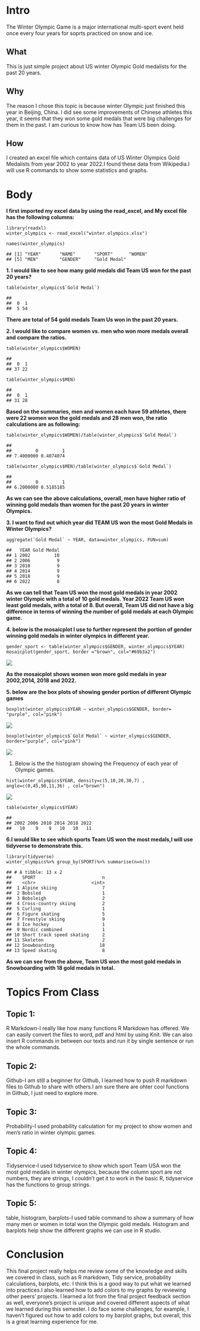 # Intro

The Winter Olympic Game is a major international multi-sport event held
once every four years for soprts practiced on snow and ice.

## What

This is just simple project about US winter Olympic Gold medalists for
the past 20 years.

## Why

The reason I chose this topic is because winter Olympic just finished
this year in Beijing, China. I did see some improvements of Chinese
athletes this year, it seems that they won some gold medals that were
big challenges for them in the past. I am curious to know how has Team
US been doing.

## How

I created an excel file which contains data of US Winter Olympics Gold
Medalists from year 2002 to year 2022.I found these data from
Wikipedia.I will use R commands to show some statistics and graphs.

# Body

**I first imported my excel data by using the read\_excel, and My excel
file has the following columns:**

    library(readxl)
    winter_olympics <- read_excel("winter olympics.xlsx")

    names(winter_olympics)

    ## [1] "YEAR"       "NAME"       "SPORT"      "WOMEN"     
    ## [5] "MEN"        "GENDER"     "Gold Medal"

**1. I would like to see how many gold medals did Team US won for the
past 20 years?**

    table(winter_olympics$`Gold Medal`)

    ## 
    ##  0  1 
    ##  5 54

**There are total of 54 gold medals Team Us won in the past 20 years.**

**2. I would like to compare women vs. men who won more medals overall
and compare the ratios.**

    table(winter_olympics$WOMEN)

    ## 
    ##  0  1 
    ## 37 22

    table(winter_olympics$MEN)

    ## 
    ##  0  1 
    ## 31 28

**Based on the summaries, men and women each have 59 athletes, there
were 22 women won the gold medals and 28 men won, the ratio calculations
are as following:**

    table(winter_olympics$WOMEN)/table(winter_olympics$`Gold Medal`)

    ## 
    ##         0         1 
    ## 7.4000000 0.4074074

    table(winter_olympics$MEN)/table(winter_olympics$`Gold Medal`)

    ## 
    ##         0         1 
    ## 6.2000000 0.5185185

**As we can see the above calculations, overall, men have higher ratio
of winning gold medals than women for the past 20 years in winter
Olympics.**

**3. I want to find out which year did TEAM US won the most Gold Medals
in Winter Olympics?**

    aggregate(`Gold Medal` ~ YEAR, data=winter_olympics, FUN=sum)

    ##   YEAR Gold Medal
    ## 1 2002         10
    ## 2 2006          9
    ## 3 2010          9
    ## 4 2014          9
    ## 5 2018          9
    ## 6 2022          8

**As we can tell that Team US won the most gold medals in year 2002
winter Olympic with a total of 10 gold medals. Year 2022 Team US won
least gold medals, with a total of 8. But overall, Team US did not have
a big difference in terms of winning the number of gold medals at each
Olympic game.**

**4. below is the mosaicplot I use to further represent the portion of
gender winning gold medals in winter olympics in different year.**

    gender_sport <- table(winter_olympics$GENDER, winter_olympics$YEAR)
    mosaicplot(gender_sport, border ="brown", col="#69b3a2")

![](README_files/figure-markdown_strict/unnamed-chunk-94-1.png)

**As the mosaicplot shows women won more gold medals in year 2002,2014,
2018 and 2022.**

**5. below are the box plots of showing gender portion of different
Olympic games**

    boxplot(winter_olympics$YEAR ~ winter_olympics$GENDER, border= "purple", col="pink")

![](README_files/figure-markdown_strict/unnamed-chunk-95-1.png)

    boxplot(winter_olympics$`Gold Medal` ~ winter_olympics$GENDER, border="purple", col="pink")

![](README_files/figure-markdown_strict/unnamed-chunk-96-1.png)

1.  Below is the the histogram showing the Frequency of each year of
    Olympic games.

<!-- -->

    hist(winter_olympics$YEAR, density=c(5,10,20,30,7) , angle=c(0,45,90,11,36) , col="brown")

![](README_files/figure-markdown_strict/unnamed-chunk-97-1.png)

    table(winter_olympics$YEAR)

    ## 
    ## 2002 2006 2010 2014 2018 2022 
    ##   10    9    9   10   10   11

**6.I would like to see which sports Team US won the most medals,I will
use tidyverse to demonstrate this.**

    library(tidyverse)
    winter_olympics%>% group_by(SPORT)%>% summarise(n=n())

    ## # A tibble: 13 x 2
    ##    SPORT                         n
    ##    <chr>                     <int>
    ##  1 Alpine skiing                 7
    ##  2 Bobsled                       1
    ##  3 Bobsleigh                     2
    ##  4 Cross-country skiing          2
    ##  5 Curling                       1
    ##  6 Figure skating                5
    ##  7 Freestyle skiing              9
    ##  8 Ice hockey                    1
    ##  9 Nordic combined               1
    ## 10 Short track speed skating     2
    ## 11 Skeleton                      2
    ## 12 Snowboarding                 18
    ## 13 Speed skating                 8

**As we can see from the above, Team US won the most gold medals in
Snowboarding with 18 gold medals in total.**

# Topics From Class

## Topic 1:

R Markdown-I really like how many functions R Markdown has offered. We
can easily convert the files to word, pdf and html by using Knit. We can
also insert R commands in between our texts and run it by single
sentence or run the whole commands.

## Topic 2:

Github-I am still a beginner for Github, I learned how to push R
markdown files to Github to share with others.I am sure there are ohter
cool functions in Github, I just need to explore more.

## Topic 3:

Probability-I used probability calculation for my project to show women
and men’s ratio in winter olympic games.

## Topic 4:

Tidyservice-I used tidyservice to show which sport Team USA won the most
gold medals in winter olympics, because the column sport are not
numbers, they are strings, I couldn’t get it to work in the basic R,
tidyservice has the functions to group strings.

## Topic 5:

table, histogram, barplots-I used table command to show a summary of how
many men or women in total won the Olympic gold medals. Histogram and
barplots help show the different graphs we can use in R studio.

# Conclusion

This final project really helps me review some of the knowledge and
skills we covered in class, such as R markdown, Tidy service,
probability calculations, barplots, etc. I think this is a good way to
put what we learned into practices.I also learned how to add colors to
my graphs by reviewing other peers’ projects. I learned a lot from the
final project feedback section as well, everyone’s project is unique and
covered different aspects of what we learned during this semester. I do
face some challenges, for example, I haven’t figured out how to add
colors to my barplot graphs, but overall, this is a great learning
experience for me.

